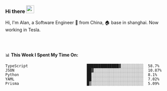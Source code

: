 ### Hi there <img src="https://media.giphy.com/media/hvRJCLFzcasrR4ia7z/giphy.gif" width="25px">

<!-- ![visitors](https://visitor-badge.glitch.me/badge?page_id=dislfyer.dislfyer) -->

Hi, I'm Alan, a Software Engineer 🚀 from China, 🏠 base in shanghai. Now working in Tesla.

<br/>
<br/>

📊 **This Week I Spent My Time On:**


<!--START_SECTION:waka-->

```text
TypeScript                          ██████████████▓░░░░░░░░░░  58.7%
JSON                                ██▓░░░░░░░░░░░░░░░░░░░░░░  10.87%
Python                              ██░░░░░░░░░░░░░░░░░░░░░░░  8.1%
YAML                                ██░░░░░░░░░░░░░░░░░░░░░░░  7.02%
Prisma                              █▒░░░░░░░░░░░░░░░░░░░░░░░  5.09%
```

<!--END_SECTION:waka-->

<!--
**About Me:**
 -->
